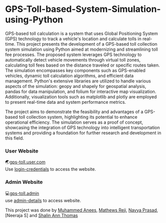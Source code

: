 # GPS-Toll-based-System-Simulation-using-Python
GPS-based toll calculation is a system that uses Global Positioning System (GPS) technology to track a vehicle's location and calculate tolls in real-time. This project presents the development of a GPS-based toll collection system simulation using Python aimed at modernizing and streamlining toll fee processes. The proposed system leverages GPS technology to automatically detect vehicle movements through virtual toll zones, calculating toll fees based on the distance traveled or specific routes taken. The simulation encompasses key components such as GPS-enabled vehicles, dynamic toll calculation algorithms, and efficient data management. Python's extensive libraries are utilized to handle various aspects of the simulation: geopy and shapely for geospatial analysis, pandas for data manipulation, and folium for interactive map visualization. Additionally, visualization tools such as matplotlib and plotly are employed to present real-time data and system performance metrics. 
   
The project aims to demonstrate the feasibility and advantages of a GPS-based toll collection system, highlighting its potential to enhance operational efficiency. The simulation serves as a proof of concept, showcasing the integration of GPS technology into intelligent transportation systems and providing a foundation for further research and development in this field.  


### User Website  
&#x1F30F;[gps-toll.user.com](https://gps-toll.cubeshosting.com/#)  
Use [login-credentials](https://github.com/Team-CodeClan/GPS-Toll-based-System-simulation/blob/b09ed4a3822a7a4e263cebd9b1e929c7d12f1398/Website/User/login.csv) to access the website.  


### Admin Website
&#x1F4BB;[gps-toll.admin](https://gps-toll.cubeshosting.com/admin/#)  
use [admin-details](https://github.com/Team-CodeClan/GPS-Toll-based-System-simulation/blob/bb6d83eb3f97effdeabd1ea3ffafc8df4f1cedeb/Website/Admin/README.md) to access website.



This project was done by [Muhammed Anees](https://github.com/MuhammedAnees-loony), [Mathews Reji](https://github.com/Mathews-Reji),  [Navya Prasad](https://github.com/navya484), [Neeraja S] and [Shalin Ann Thomas](https://github.com/Shalin-01)
